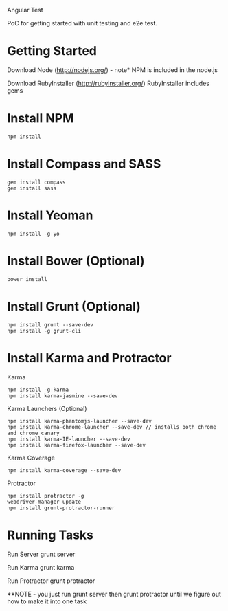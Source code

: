 Angular Test

PoC for getting started with unit testing and e2e test.

Getting Started
===============

Download Node (<http://nodejs.org/>) - note\* NPM is included in the node.js

Download RubyInstaller (<http://rubyinstaller.org/>) RubyInstaller includes gems

Install NPM
===========

    npm install

Install Compass and SASS
========================

    gem install compass
    gem install sass

Install Yeoman
==============

    npm install -g yo

Install Bower (Optional)
=====================

    bower install

Install Grunt (Optional)
===============================

    npm install grunt --save-dev
    npm install -g grunt-cli

Install Karma and Protractor
=========================

Karma

    npm install -g karma
    npm install karma-jasmine --save-dev

Karma Launchers (Optional)

    npm install karma-phantomjs-launcher --save-dev
    npm install karma-chrome-launcher --save-dev // installs both chrome and chrome canary
    npm install karma-IE-launcher --save-dev
    npm install karma-firefox-launcher --save-dev

Karma Coverage

    npm install karma-coverage --save-dev

Protractor

    npm install protractor -g
    webdriver-manager update
    npm install grunt-protractor-runner

Running Tasks
=========================

Run Server
    grunt server

Run Karma
    grunt karma

Run Protractor
    grunt protractor

**NOTE - you just run grunt server then grunt protractor until we figure out how to make it into one task